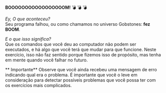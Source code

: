 **BOOOOOOOOOOOOOOOOOM!** :bomb: :bomb: :bomb:

_Ey, O que aconteceu?_<br>
Seu programa falhou, ou como chamamos no universo Gobstones: **fez BOOM**.

_E o que isso significa?_<br>
Que os comandos que você deu ao computador não podem ser executados, e há algo que você terá que mudar para que funcione. Neste exercício, isso não faz sentido porque fizemos isso de propósito, mas tenha em mente quando você falhar no futuro.

** Importante**
Observe que você ainda recebeu uma mensagem de erro indicando qual era o problema. É importante que você o leve em consideração para detectar possíveis problemas que você possa ter com os exercícios mais complicados.